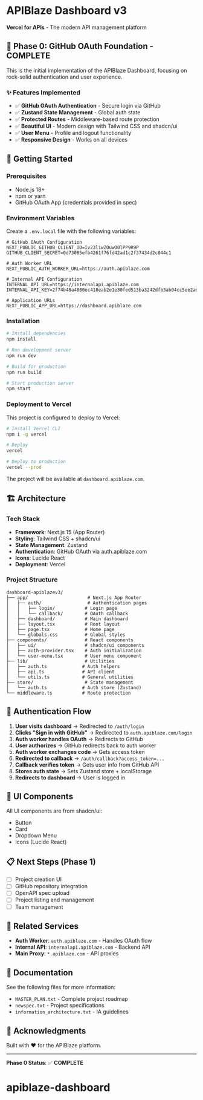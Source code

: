 # APIBlaze Dashboard v3

**Vercel for APIs** - The modern API management platform

## 🎯 Phase 0: GitHub OAuth Foundation - COMPLETE

This is the initial implementation of the APIBlaze Dashboard, focusing on rock-solid authentication and user experience.

### ✨ Features Implemented

- ✅ **GitHub OAuth Authentication** - Secure login via GitHub
- ✅ **Zustand State Management** - Global auth state
- ✅ **Protected Routes** - Middleware-based route protection
- ✅ **Beautiful UI** - Modern design with Tailwind CSS and shadcn/ui
- ✅ **User Menu** - Profile and logout functionality
- ✅ **Responsive Design** - Works on all devices

## 🚀 Getting Started

### Prerequisites

- Node.js 18+ 
- npm or yarn
- GitHub OAuth App (credentials provided in spec)

### Environment Variables

Create a `.env.local` file with the following variables:

```env
# GitHub OAuth Configuration
NEXT_PUBLIC_GITHUB_CLIENT_ID=Iv23liwZOuwO0lPP9R9P
GITHUB_CLIENT_SECRET=0d73085efb4261f76fd42ad1c2f37434d2c044c1

# Auth Worker URL
NEXT_PUBLIC_AUTH_WORKER_URL=https://auth.apiblaze.com

# Internal API Configuration
INTERNAL_API_URL=https://internalapi.apiblaze.com
INTERNAL_API_KEY=2f74b48a4880ec418eab2e1e30fed513ba3242dfb3ab04cc5ee2ad4df0bedc0d

# Application URLs
NEXT_PUBLIC_APP_URL=https://dashboard.apiblaze.com
```

### Installation

```bash
# Install dependencies
npm install

# Run development server
npm run dev

# Build for production
npm run build

# Start production server
npm start
```

### Deployment to Vercel

This project is configured to deploy to Vercel:

```bash
# Install Vercel CLI
npm i -g vercel

# Deploy
vercel

# Deploy to production
vercel --prod
```

The project will be available at `dashboard.apiblaze.com`.

## 🏗️ Architecture

### Tech Stack

- **Framework**: Next.js 15 (App Router)
- **Styling**: Tailwind CSS + shadcn/ui
- **State Management**: Zustand
- **Authentication**: GitHub OAuth via auth.apiblaze.com
- **Icons**: Lucide React
- **Deployment**: Vercel

### Project Structure

```
dashboard-apiblazev3/
├── app/                      # Next.js App Router
│   ├── auth/                 # Authentication pages
│   │   ├── login/           # Login page
│   │   └── callback/        # OAuth callback
│   ├── dashboard/           # Main dashboard
│   ├── layout.tsx           # Root layout
│   ├── page.tsx             # Home page
│   └── globals.css          # Global styles
├── components/              # React components
│   ├── ui/                  # shadcn/ui components
│   ├── auth-provider.tsx    # Auth initialization
│   └── user-menu.tsx        # User menu component
├── lib/                     # Utilities
│   ├── auth.ts             # Auth helpers
│   ├── api.ts              # API client
│   └── utils.ts            # General utilities
├── store/                   # State management
│   └── auth.ts             # Auth store (Zustand)
└── middleware.ts           # Route protection
```

## 🔐 Authentication Flow

1. **User visits dashboard** → Redirected to `/auth/login`
2. **Clicks "Sign in with GitHub"** → Redirected to `auth.apiblaze.com/login`
3. **Auth worker handles OAuth** → Redirects to GitHub
4. **User authorizes** → GitHub redirects back to auth worker
5. **Auth worker exchanges code** → Gets access token
6. **Redirected to callback** → `/auth/callback?access_token=...`
7. **Callback verifies token** → Gets user info from GitHub API
8. **Stores auth state** → Sets Zustand store + localStorage
9. **Redirects to dashboard** → User is logged in

## 🎨 UI Components

All UI components are from shadcn/ui:

- Button
- Card
- Dropdown Menu
- Icons (Lucide React)

## 📋 Next Steps (Phase 1)

- [ ] Project creation UI
- [ ] GitHub repository integration
- [ ] OpenAPI spec upload
- [ ] Project listing and management
- [ ] Team management

## 🔗 Related Services

- **Auth Worker**: `auth.apiblaze.com` - Handles OAuth flow
- **Internal API**: `internalapi.apiblaze.com` - Backend API
- **Main Proxy**: `*.apiblaze.com` - API proxies

## 📝 Documentation

See the following files for more information:

- `MASTER_PLAN.txt` - Complete project roadmap
- `newspec.txt` - Project specifications
- `information_architecture.txt` - IA guidelines

## 🙏 Acknowledgments

Built with ❤️ for the APIBlaze platform.

---

**Phase 0 Status**: ✅ **COMPLETE**

# apiblaze-dashboard
